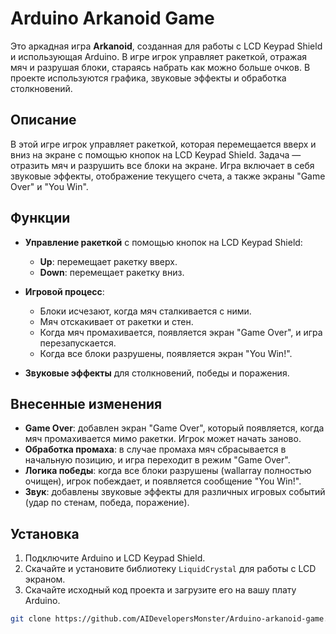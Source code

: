 # Arduino Arkanoid Game

Это аркадная игра **Arkanoid**, созданная для работы с LCD Keypad Shield и использующая Arduino. В игре игрок управляет ракеткой, отражая мяч и разрушая блоки, стараясь набрать как можно больше очков. В проекте используются графика, звуковые эффекты и обработка столкновений.

## Описание

В этой игре игрок управляет ракеткой, которая перемещается вверх и вниз на экране с помощью кнопок на LCD Keypad Shield. Задача — отразить мяч и разрушить все блоки на экране. Игра включает в себя звуковые эффекты, отображение текущего счета, а также экраны "Game Over" и "You Win".

## Функции

- **Управление ракеткой** с помощью кнопок на LCD Keypad Shield:
  - **Up**: перемещает ракетку вверх.
  - **Down**: перемещает ракетку вниз.
  
- **Игровой процесс**:
  - Блоки исчезают, когда мяч сталкивается с ними.
  - Мяч отскакивает от ракетки и стен.
  - Когда мяч промахивается, появляется экран "Game Over", и игра перезапускается.
  - Когда все блоки разрушены, появляется экран "You Win!".

- **Звуковые эффекты** для столкновений, победы и поражения.

## Внесенные изменения

- **Game Over**: добавлен экран "Game Over", который появляется, когда мяч промахивается мимо ракетки. Игрок может начать заново.
- **Обработка промаха**: в случае промаха мяч сбрасывается в начальную позицию, и игра переходит в режим "Game Over".
- **Логика победы**: когда все блоки разрушены (wallarray полностью очищен), игрок побеждает, и появляется сообщение "You Win!".
- **Звук**: добавлены звуковые эффекты для различных игровых событий (удар по стенам, победа, поражение).

## Установка

1. Подключите Arduino и LCD Keypad Shield.
2. Скачайте и установите библиотеку `LiquidCrystal` для работы с LCD экраном.
3. Скачайте исходный код проекта и загрузите его на вашу плату Arduino.

```bash
git clone https://github.com/AIDevelopersMonster/Arduino-arkanoid-game.git
